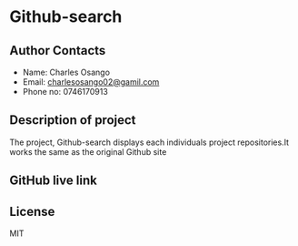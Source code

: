 # Github-search

## Author Contacts

* Name: Charles Osango
* Email: charlesosango02@gamil.com
* Phone no: 0746170913

## Description of project

The project, Github-search displays each individuals project repositories.It works the same as the original Github site 


## GitHub live link



## License
MIT


